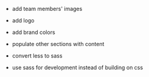 - add team members' images
- add logo
- add brand colors
- populate other sections with content

- convert less to sass
- use sass for development instead of building on css
